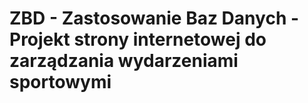 # ZBD - Zastosowanie Baz Danych - Projekt strony internetowej do zarządzania wydarzeniami sportowymi
